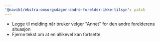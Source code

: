 ```yaml
---
'@navikt/ekstra-omsorgsdager-andre-forelder-ikke-tilsyn': patch
---
```


-   Legge til melding når bruker velger "Annet" for den andre forelderens situasjon
-   Fjerne tekst om at en allikevel kan fortsette
